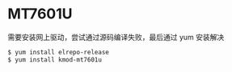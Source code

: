 # MT7601U

需要安装网上驱动，尝试通过源码编译失败，最后通过 yum 安装解决

```bash
$ yum install elrepo-release
$ yum install kmod-mt7601u
```

